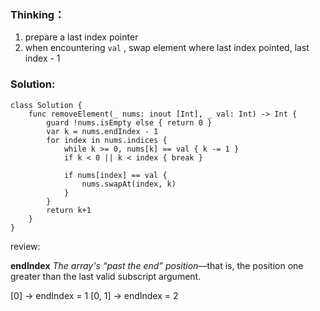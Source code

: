 ### Thinking：
1. prepare a last index pointer
2. when encountering `val` , swap element where last index pointed, last index - 1

### Solution:

```
class Solution {
    func removeElement(_ nums: inout [Int], _ val: Int) -> Int {
	    guard !nums.isEmpty else { return 0 }
        var k = nums.endIndex - 1
        for index in nums.indices {
        	while k >= 0, nums[k] == val { k -= 1 }
			if k < 0 || k < index { break }

	        if nums[index] == val {
		        nums.swapAt(index, k)
	        }
        }
        return k+1
    }
}
```

review:

**endIndex**
_The array's “past the end” position_—that is, the position one greater than the last valid subscript argument.

[0] -> endIndex = 1
[0, 1] -> endIndex = 2